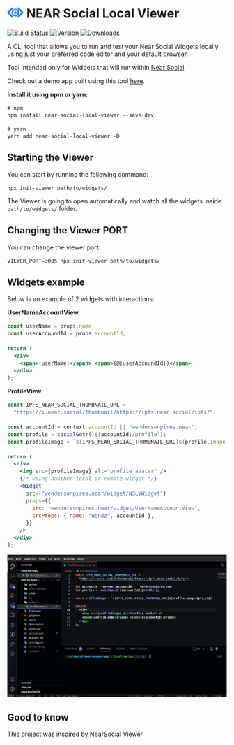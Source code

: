 # <img src='./md/near-social-local-viewer-logo.png' height='24' alt='NEAR Social Bridge Logo' /> NEAR Social Local Viewer

[![Build Status](https://img.shields.io/github/actions/workflow/status/wpdas/near-social-local-viewer/publish.yml?style=for-the-badge&colorB=000000)](https://github.com/wpdas/near-social-local-viewer/actions?query=workflow%3Apublish)
[![Version](https://img.shields.io/npm/v/near-social-local-viewer?style=for-the-badge&colorB=000000)](https://www.npmjs.com/package/near-social-local-viewer)
[![Downloads](https://img.shields.io/npm/dt/near-social-local-viewer.svg?style=for-the-badge&colorB=000000)](https://www.npmjs.com/package/near-social-local-viewer)

A CLI tool that allows you to run and test your Near Social Widgets locally using just your preferred code editor and your default browser.

Tool intended only for Widgets that will run within [Near Social](https://alpha.near.org/)

Check out a demo app built using this tool [here](https://github.com/wpdas/chatv2-near-widget-app).

**Install it using npm or yarn:**

```
# npm
npm install near-social-local-viewer --save-dev

# yarn
yarn add near-social-local-viewer -D
```

## Starting the Viewer

You can start by running the following command:

```
npx init-viewer path/to/widgets/
```

The Viewer is going to open automatically and watch all the widgets inside `path/to/widgets/` folder.

## Changing the Viewer PORT

You can change the viewer port:

```
VIEWER_PORT=3005 npx init-viewer path/to/widgets/
```

## Widgets example

Below is an example of 2 widgets with interactions:

**UserNameAccountView**

```jsx
const userName = props.name;
const userAccoundId = props.accountId;

return (
  <div>
    <span>{userName}</span> <span>(@{userAccoundId})</span>
  </div>
);
```

**ProfileView**

```jsx
const IPFS_NEAR_SOCIAL_THUMBNAIL_URL =
  "https://i.near.social/thumbnail/https://ipfs.near.social/ipfs/";

const accountId = context.accountId || "wendersonpires.near";
const profile = socialGetr(`${accountId}/profile`);
const profileImage = `${IPFS_NEAR_SOCIAL_THUMBNAIL_URL}${profile.image.ipfs_cid}`;

return (
  <div>
    <img src={profileImage} alt="profile avatar" />
    {/* Using another local or remote widget */}
    <Widget
      src={"wendersonpires.near/widget/NSLVWidget"}
      props={{
        src: "wendersonpires.near/widget/UserNameAccountView",
        srcProps: { name: "Wendz", accountId },
      }}
    />
  </div>
);
```

<p align="center">
  <img src="md/demo.gif" />
</p>

## Good to know

This project was inspired by [NearSocial Viewer](https://github.com/NearSocial/viewer)
